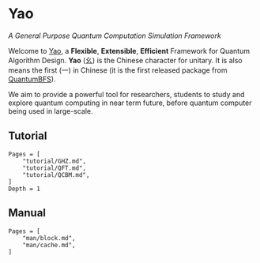 # Yao

*A General Purpose Quantum Computation Simulation Framework*

Welcome to [Yao](https://github.com/QuantumBFS/Yao.jl), a **Flexible**, **Extensible**, **Efficient** Framework for
Quantum Algorithm Design. **Yao** (幺) is the Chinese character for unitary. It is also means the first (一) in Chinese
(it is the first released package from [QuantumBFS](https://github.com/QuantumBFS)).

We aim to provide a powerful tool for researchers, students to study and explore quantum computing in near term
future, before quantum computer being used in large-scale.

## Tutorial

```@contents
Pages = [
    "tutorial/GHZ.md",
    "tutorial/QFT.md",
    "tutorial/QCBM.md",
]
Depth = 1
```

## Manual

```@contents
Pages = [
    "man/block.md",
    "man/cache.md",
]
```

